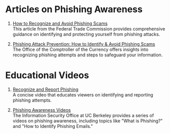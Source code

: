 # Articles on Phishing Awareness

1. [How to Recognize and Avoid Phishing Scams](https://consumer.ftc.gov/articles/how-recognize-and-avoid-phishing-scams)  
   This article from the Federal Trade Commission provides comprehensive guidance on identifying and protecting yourself from phishing attacks.

2. [Phishing Attack Prevention: How to Identify & Avoid Phishing Scams](https://www.occ.gov/topics/consumers-and-communities/consumer-protection/fraud-resources/phishing-attack-prevention.html)  
   The Office of the Comptroller of the Currency offers insights into recognizing phishing attempts and steps to safeguard your information.

# Educational Videos

1. [Recognize and Report Phishing](https://www.youtube.com/watch?v=JlQovysQBn0)  
   A concise video that educates viewers on identifying and reporting phishing attempts.

2. [Phishing Awareness Videos](https://security.berkeley.edu/education-awareness/phishing/phishing-awareness-videos)  
   The Information Security Office at UC Berkeley provides a series of videos on phishing awareness, including topics like "What is Phishing?" and "How to Identify Phishing Emails."  
